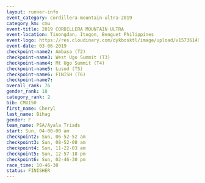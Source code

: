 ```yaml
---
layout: runner-info 
event_category: cordillera-mountain-ultra-2019 
category_km: cmu 
event-title: 2019 CORDILLERA MOUNTAIN ULTRA 
event-location: Tinongdan, Itogon, Benguet Philippines 
event-logo: https://res.cloudinary.com/dykbosktl/image/upload/v1573614960/Logo/Cordillera-Mountain-Ultra-2019-1280_wxhrmh.jpg 
event-date: 03-06-2019 
checkpoint-name2: Ambasa (T2) 
checkpoint-name3: West Ugo Summit (T3) 
checkpoint-name4: Mt Ugo Summit (T4) 
checkpoint-name5: Lusod (T5) 
checkpoint-name6: FINISH (T6) 
checkpoint-name7: 
overall_rank: 76
gender_rank: 18
category_rank: 2
bib: CMU150
first_name: Cheryl
last_name: Bihag
gender: F
team_name: PSA/Ayala Triads
start: Sun, 04-00-00 am
checkpoint2: Sun, 06-52-52 am
checkpoint3: Sun, 08-52-08 am
checkpoint4: Sun, 11-22-03 am
checkpoint5: Sun, 12-57-18 pm
checkpoint6: Sun, 02-46-30 pm
race_time: 10-46-30
status: FINISHER
---
```

